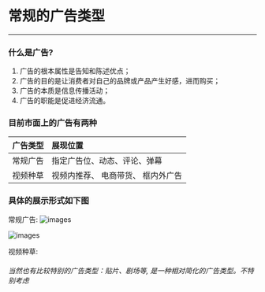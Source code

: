 # 常规的广告类型

---

### 什么是广告?

1. 广告的根本属性是告知和陈述优点；
2. 广告的目的是让消费者对自己的品牌或产品产生好感，进而购买；
3. 广告的本质是信息传播活动；
4. 广告的职能是促进经济流通。

### 目前市面上的广告有两种

| 广告类型 | 展现位置                 |
|:-----|:---------------------|
| 常规广告 | 指定广告位、动态、评论、弹幕       |
| 视频种草 | 视频内推荐、 电商带货、 框内外广告   |


### 具体的展示形式如下图
常规广告:
![images](ad1.png)


![images](ad2.png)

视频种草:

[//]: # (![images]&#40;ad3.png&#41;)

###### 当然也有比较特别的广告类型：贴片、剧场等, 是一种相对简化的广告类型。不特别考虑
